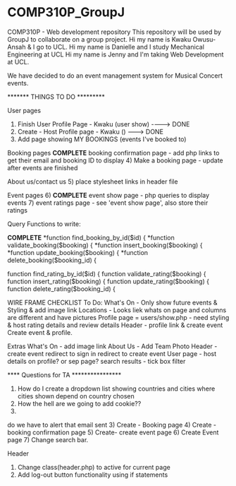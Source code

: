 # COMP310P_GroupJ
COMP310P - Web development repository 
This repository will be used by GroupJ to collaborate on a group project. 
Hi my name is Kwaku Owusu-Ansah & I go to UCL. 
Hi my name is Danielle and I study Mechanical Engineering at UCL
Hi my name is Jenny and I'm taking Web Development at UCL.


We have decided to do an event management system for Musical Concert events.



 


******* THINGS TO DO *********

User pages
1) Finish User Profile Page - Kwaku (user show) ----> DONE
2) Create - Host Profile page - Kwaku () --->   DONE
3) Add page showing MY BOOKINGS (events I've booked to)

Booking pages
**COMPLETE** booking confirmation page - add php links to get their email and booking ID to display
4) Make a booking page - update after events are finished

About us/contact us
5) place stylesheet links in header file

Event pages
6) **COMPLETE** event show page - php queries to display events
7) event ratings page - see 'event show page', also store their ratings


Query Functions to write: 

**COMPLETE**
*function find_booking_by_id($id) {
*function validate_booking($booking) {
*function insert_booking($booking) {
*function update_booking($booking) {
*function delete_booking($booking_id) {

function find_rating_by_id($id) {
function validate_rating($booking) {
function insert_rating($booking) {
function update_rating($booking) {
function delete_rating($booking_id) {


WIRE FRAME CHECKLIST
To Do:
What's On - Only show future events & Styling & add image link 
Locations - Looks liek whats on page and columns are different and have pictures
Profile page = users/show.php - need styling & host rating details and review details
Header - profile link & create event
Create event & profile.




Extras
What's On - add image link 
About Us - Add Team Photo
Header -  create event redirect to sign in redirect to create event
User page - host details on profile? or sep page?
search results - tick box filter



**** Questions for TA ****************
1) How do I create a dropdown list showing countries and cities where cities shown depend on country chosen
2) How the hell are we going to add  cookie??
3) 


do we have to alert that email sent
3) Create - Booking page
4) Create - booking confirmation page
5) Create- create event page
6) Create Event page
7) Change search bar.

Header
1) Change class(header.php) to active for current page
2) Add log-out button functionality using if statements 




